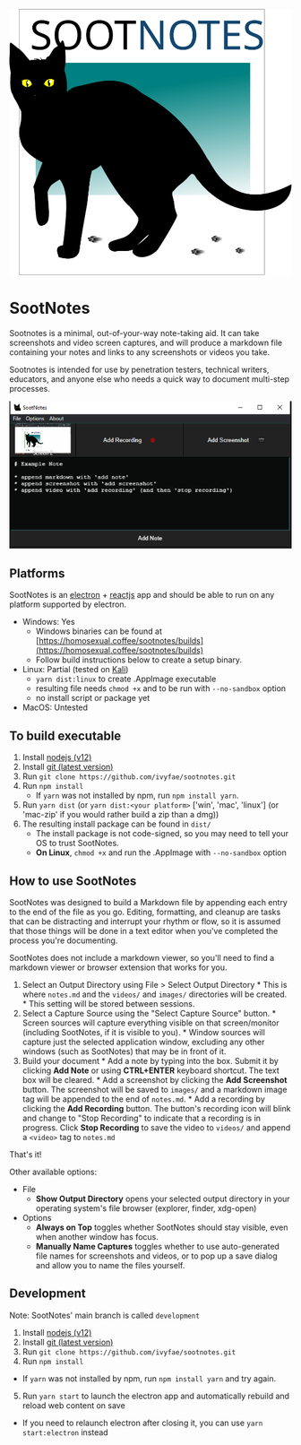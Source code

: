 ![](assets/SOOTNOTES.svg)
# SootNotes

Sootnotes is a minimal, out-of-your-way note-taking aid. It can take screenshots and video screen captures, and will produce a markdown file containing your notes and links to any screenshots or videos you take. 

Sootnotes is intended for use by penetration testers, technical writers, educators, and anyone else who needs a quick way to document multi-step processes.

![](readme-screenshot.png)

## Platforms

SootNotes is an [electron](https://github.com/electron/electron) + [reactjs](https://github.com/reactjs/reactjs.org) app and should be able to run on any platform supported by electron.

* Windows: Yes
  * Windows binaries can be found at [https://homosexual.coffee/sootnotes/builds](https://homosexual.coffee/sootnotes/builds)
  * Follow build instructions below to create a setup binary.
* Linux: Partial (tested on [Kali](https://github.com/offensive-security))
  * `yarn dist:linux` to create .AppImage executable
  * resulting file needs `chmod +x` and to be run with `--no-sandbox` option
  * no install script or package yet
* MacOS: Untested

## To build executable

1. Install [nodejs (v12)](https://nodejs.org/en/)
2. Install [git (latest version)](https://git-scm.com/)
3. Run `git clone https://github.com/ivyfae/sootnotes.git`
4. Run `npm install`
    * If `yarn` was not installed by npm, run `npm install yarn`.
5. Run `yarn dist` (or `yarn dist:<your platform>` ['win', 'mac', 'linux'] (or 'mac-zip' if you would rather build a zip than a dmg))
6. The resulting install package can be found in `dist/`
    * The install package is not code-signed, so you may need to tell your OS to trust SootNotes.
    * **On Linux**, `chmod +x` and run the .AppImage with `--no-sandbox` option

## How to use SootNotes

  SootNotes was designed to build a Markdown file by appending each entry to the end of the file as you go. Editing, formatting, and cleanup are tasks that can be distracting and interrupt your rhythm or flow, so it is assumed that those things will be done in a text editor when you've completed the process you're documenting.
  
  SootNotes does not include a markdown viewer, so you'll need to find a markdown viewer or browser extension that works for you.

  1. Select an Output Directory using File > Select Output Directory
    * This is where `notes.md` and the `videos/` and `images/` directories will be created.
    * This setting will be stored between sessions.
  2. Select a Capture Source using the "Select Capture Source" button.
    * Screen sources will capture everything visible on that screen/monitor (including SootNotes, if it is visible to you).
    * Window sources will capture just the selected application window, excluding any other windows (such as SootNotes) that may be in front of it.
  3. Build your document
    * Add a note by typing into the box. Submit it by clicking **Add Note** or using **CTRL+ENTER** keyboard shortcut. The text box will be cleared.
    * Add a screenshot by clicking the **Add Screenshot** button. The screenshot will be saved to `images/` and a markdown image tag will be appended to the end of `notes.md`.
    * Add a recording by clicking the **Add Recording** button. The button's recording icon will blink and change to "Stop Recording" to indicate that a recording is in progress. Click **Stop Recording** to save the video to `videos/` and append a `<video>` tag to `notes.md`

  That's it! 

  Other available options: 
  * File
    * **Show Output Directory** opens your selected output directory in your operating system's file browser (explorer, finder, xdg-open)
  * Options
    * **Always on Top** toggles whether SootNotes should stay visible, even when another window has focus.
    * **Manually Name Captures** toggles whether to use auto-generated file names for screenshots and videos, or to pop up a save dialog and allow you to name the files yourself. 
      
## Development

Note: SootNotes' main branch is called `development`

1. Install [nodejs (v12)](https://nodejs.org/en/)
2. Install [git (latest version)](https://git-scm.com/)
3. Run `git clone https://github.com/ivyfae/sootnotes.git`
4. Run `npm install`
  * If `yarn` was not installed by npm, run `npm install yarn` and try again.
5. Run `yarn start` to launch the electron app and automatically rebuild and reload web content on save
  * If you need to relaunch electron after closing it, you can use `yarn start:electron` instead
